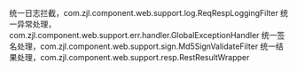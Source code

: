 统一日志拦截，com.zjl.component.web.support.log.ReqRespLoggingFilter
统一异常处理，com.zjl.component.web.support.err.handler.GlobalExceptionHandler
统一签名处理，com.zjl.component.web.support.sign.Md5SignValidateFilter
统一结果处理，com.zjl.component.web.support.resp.RestResultWrapper
